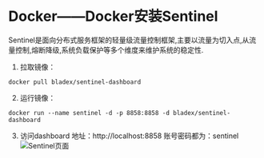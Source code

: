 # Docker——Docker安装Sentinel

Sentinel是面向分布式服务框架的轻量级流量控制框架,主要以流量为切入点,从流量控制,熔断降级,系统负载保护等多个维度来维护系统的稳定性.

1. 拉取镜像：

```
docker pull bladex/sentinel-dashboard
```

2. 运行镜像：

```
docker run --name sentinel -d -p 8858:8858 -d bladex/sentinel-dashboard
```

3. 访问dashboard 地址：http://localhost:8858
   账号密码都为：sentinel
   ![Sentinel页面](https://img-blog.csdnimg.cn/2020010920412552.png?x-oss-process=image/watermark,type_ZmFuZ3poZW5naGVpdGk,shadow_10,text_aHR0cHM6Ly9ibG9nLmNzZG4ubmV0L3dlaXhpbl80MzgzNTY1OQ==,size_16,color_FFFFFF,t_70)